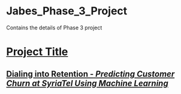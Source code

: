 # Jabes_Phase_3_Project
Contains the details of Phase 3 project
# **<u>Project Title**
## **Dialing into Retention -**  ***Predicting Customer Churn at SyriaTel Using Machine Learning***
